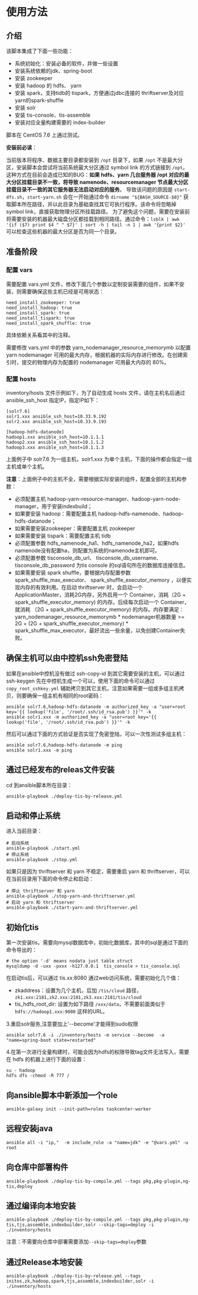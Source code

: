# 使用方法

## 介绍

该脚本集成了下面一些功能：

- 系统初始化：安装必备的软件，并做一些设置
- 安装系统依赖的jdk、spring-boot
- 安装 zookeeper
- 安装 hadoop 的 hdfs、 yarn
- 安装 spark，支持tidb的 tispark，方便通过jdbc连接的 thriftserver及对应yarn的spark-shuffle
- 安装 solr
- 安装 tis-console、tis-assemble
- 安装对应全量构建需要的 index-builder

脚本在 CentOS 7.6 上通过测试。

**安装前必读**：

当前版本将程序、数据主要目录都安装到 `/opt` 目录下，如果 `/opt` 不是最大分区，安装脚本会尝试将当前系统最大分区通过 symbol link 的方式链接到 `/opt`。
这种方式在目前会造成已知的BUG：**如果 hdfs、yarn 几台服务器 /opt 对应的最大分区挂载目录不一致，将导致 namenode、resourcemanager 节点最大分区挂载目录不一致的其它服务器无法启动对应的服务**。
导致该问题的原因是 `start-dfs.sh`，`start-yarn.sh` 会在一开始通过命令 `dirname "${BASH_SOURCE-$0}"` 获取脚本所在路径，并以此目录为基础查找其它可执行程序。该命令将忽略掉 symbol link，直接获取物理分区所挂载路径。
为了避免这个问题，需要在安装前将需要安装的机器最大磁盘分区都挂载到相同路径。通过命令：`lsblk | awk '{if ($7) print $4 " " $7}' | sort -h | tail -n 1 | awk '{print $2}'` 可以检查这些机器的最大分区是否为同一个目录。

## 准备阶段

### 配置 vars

需要配置 vars.yml 文件，修改下面几个参数以定制安装需要的组件，如果不安装，则需要确保这些主机已经是可用状态：

```file
need_install_zookeeper: true
need_install_hadoop: true
need_install_spark: true
need_install_tispark: true
need_install_spark_shuffle: true
```

具体依赖关系看其中的注释。

需要修改 vars.yml 中的参数 yarn_nodemanager_resource_memorymb 以配置 yarn nodemanager 可用的最大内存，根据机器的实际内存进行修改。在创建索引时，提交的物理内存为配置的 nodemanager 可用最大内存的 80%。

### 配置 hosts

inventory/hosts 文件示例如下，为了自动生成 hosts 文件，请在主机名后通过 ansible_ssh_host 指定IP，指定IP如下：

```file
[solr7.6]
solr1.xxx ansible_ssh_host=10.33.9.192
solr2.xxx ansible_ssh_host=10.33.9.193

[hadoop-hdfs-datanode]
hadoop1.xxx ansible_ssh_host=10.1.1.1
hadoop2.xxx ansible_ssh_host=10.1.1.2
hadoop3.xxx ansible_ssh_host=10.1.1.3
```

上面例子中 solr7.6 为一组主机，solr1.xxx 为单个主机，下面的操作都会指定一组主机或单个主机。

**注意**：上面例子中的主机不全，需要根据实际安装的组件，配置全部的主机和参数：

- 必须配置主机 hadoop-yarn-resource-manager、hadoop-yarn-node-manager，用于安装indexbuild；
- 如果要安装 hadoop：需要配置主机 hadoop-hdfs-namenode、hadoop-hdfs-datanode；
- 如果需要安装zookeeper：需要配置主机 zookeeper
- 如果需要安装 tispark：需要配置主机 tidb
- 必须配置参数 hdfs_namenode_ha1、hdfs_namenode_ha2，如果hdfs namenode没有配置ha，则配置为系统的namenode主机即可。
- 必须配置参数 tisconsole_db_url、 tisconsole_db_username、 tisconsole_db_password 为tis console 的sql语句所在的数据库连接信息。
- 如果需要安装 spark shuffle，要根据内存配置参数 spark_shuffle_max_executor、 spark_shuffle_executor_memory ，以便实现内存的有效利用。在启动 thriftserver 时，会启动一个 ApplicationMaster，消耗2G内存，另外启用一个 Container，消耗（2G + spark_shuffle_executor_memory) 的内存。后续每次启动一个 Container，就消耗 （2G + spark_shuffle_executor_memory) 的内存。内存要满足：yarn_nodemanager_resource_memorymb \* nodemanager机器数量 >= 2G + (2G + spark_shuffle_executor_memory) \* spark_shuffle_max_executor，最好流出一些余量，以免创建Container失败。

## 确保主机可以由中控机ssh免密登陆

如果在ansible中控机没有做过 ssh-copy-id 到其它需要安装的主机，可以通过 ssh-keygen 先在中控机生成一个可以，使用下面的命令可以通过 `copy_root_sshkey.yml` 辅助拷贝到其它主机，注意如果需要一组或多组主机拷贝，则要确保一组主机有相同的root密码：

```shell
ansible solr7.6,hadoop-hdfs-datanode -m authorized_key -a "user=root key='{{ lookup('file', '/root/.ssh/id_rsa.pub') }}'" -k
ansible solr1.xxx -m authorized_key -a "user=root key='{{ lookup('file', '/root/.ssh/id_rsa.pub') }}'" -k
```

然后可以通过下面的方式验证是否实现了免密登陆，可以一次性测试多组主机：

```shell
ansible solr7.6,hadoop-hdfs-datanode -m ping
ansible solr1.xxx -m ping
```

## 通过已经发布的releas文件安装

cd 到ansible脚本所在目录：

```shell
ansible-playbook ./deploy-tis-by-release.yml
```

## 启动和停止系统

进入当前目录：

```shell
# 启动系统
ansible-playbook ./start.yml
# 停止系统
ansible-playbook ./stop.yml
```

如果只是因为 thriftserver 和 yarn 不稳定，需要重启 yarn 和 thriftserver，可以在当前目录用下面的命令停止和启动：

```shell
# 停止 thriftserver 和 yarn
ansible-playbook ./stop-yarn-and-thriftserver.yml
# 启动 yarn 和 thriftserver
ansible-playbook ./start-yarn-and-thriftserver.yml
```

## 初始化tis

第一次安装tis，需要向mysql数据库中，初始化数据库，其中的sql是通过下面的命令导出的：

```shell
# the option '-d' means nodata just table struct
mysqldump -d -uxx -pxxx -h127.0.0.1  tis_console > tis_console.sql
```

在启动tis后，可以通过 tis.xx:8080 通过web访问系统，需要初始化几个值：

- zkaddress：设置为几个主机，后加 `/tis/cloud` 路径，`zk1.xxx:2181,zk2.xxx:2181,zk3.xxx:2181/tis/cloud`
- tis_hdfs_root_dir: 设置为如下路径 `/xxx/data`，不需要前面类似于 `hdfs://hadoop1.xxx:9000` 这样的URL。

3.重启solr服务,注意要加上'--become'才能得到sudo权限

```file
ansible solr7.6 -i ./inventory/hosts -m service --become  -a "name=spring-boot state=restarted"
```

4.在第一次进行全量构建时，可能会因为hdfs的权限导致tag文件无法写入，需要在 hdfs 的机器上进行下面的设置：

```shell
su - hadoop
hdfs dfs -chmod -R 777 /
```

## 向ansible脚本中新添加一个role

```shell
ansible-galaxy init --init-path=roles taskcenter-worker
```

## 远程安装java

``` shell
ansible all -i "ip,"  -m include_role -a "name=jdk" -e "@vars.yml" -u root
```

## 向仓库中部署构件
```
ansible-playbook ./deploy-tis-by-compile.yml --tags pkg,pkg-plugin,ng-tis,deploy 
```

## 通过编译向本地安装
```
ansible-playbook ./deploy-tis-by-compile.yml --tags pkg,pkg-plugin,ng-tis,tjs,assemble,indexbuilder,solr --skip-tags=deploy -i ./inventory/hosts
```
注意：不需要向仓库中部署需要添加`--skip-tags=deploy`参数
## 通过Release本地安装
```
ansible-playbook ./deploy-tis-by-release.yml --tags initos,zk,hadoop,spark,tjs,assemble,indexbuilder,solr -i ./inventory/hosts
```
